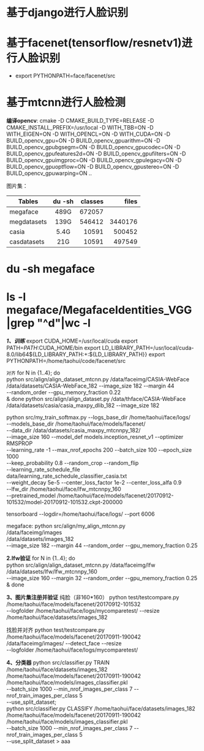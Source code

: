 # 基于django进行人脸识别
# 基于facenet(tensorflow/resnetv1)进行人脸识别
* export PYTHONPATH=face/facenet/src
# 基于mtcnn进行人脸检测




**编译opencv**:
cmake -D CMAKE_BUILD_TYPE=RELEASE -D CMAKE_INSTALL_PREFIX=/usr/local  -D WITH_TBB=ON -D WITH_EIGEN=ON -D WITH_OPENCL=ON -D WITH_CUDA=ON -D BUILD_opencv_gpu=ON -D BUILD_opencv_gpuarithm=ON -D BUILD_opencv_gpubgsegm=ON -D BUILD_opencv_gpucodec=ON -D BUILD_opencv_gpufeatures2d=ON -D BUILD_opencv_gpufilters=ON -D BUILD_opencv_gpuimgproc=ON -D BUILD_opencv_gpulegacy=ON -D BUILD_opencv_gpuoptflow=ON -D BUILD_opencv_gpustereo=ON -D BUILD_opencv_gpuwarping=ON ..

图片集：

| Tables | du -sh | classes | files|
| ------------- |:-------------:| -----:| -----:| 
| megaface  | 489G | 672057 |   |
| megdatasets | 139G | 546412 | 3440176 |
| casia | 5.4G | 10591 | 500452 |
| casdatasets | 21G | 10591 | 497549 |

# du -sh megaface
# ls -l megaface/MegafaceIdentities_VGG |grep "^d"|wc -l

**_1、训练_**
export CUDA_HOME=/usr/local/cuda
export PATH=$PATH:$CUDA_HOME/bin
export LD_LIBRARY_PATH=/usr/local/cuda-8.0/lib64${LD_LIBRARY_PATH:+:${LD_LIBRARY_PATH}}
export PYTHONPATH=/home/taohui/code/facenet/src

`对齐`
for N in {1..4}; do \
python src/align/align_dataset_mtcnn.py /data/faceimg/CASIA-WebFace \
/data/datasets/CASIA-WebFace_182 --image_size 182 --margin 44 \
--random_order --gpu_memory_fraction 0.22 \
& done
python src/align/align_dataset.py /data/thface/CASIA-WebFace /data/datasets/casia/casia_maxpy_dlib_182 --image_size 182

python src/my_train_softmax.py --logs_base_dir /home/taohui/face/logs/ \
--models_base_dir /home/taohui/face/models/facenet/ \
--data_dir /data/datasets/casia_maxpy_mtcnnpy_182/ \
--image_size 160 --model_def models.inception_resnet_v1 --optimizer RMSPROP \
--learning_rate -1 --max_nrof_epochs 200 --batch_size 100 --epoch_size 1000 \
--keep_probability 0.8 --random_crop --random_flip \
--learning_rate_schedule_file data/learning_rate_schedule_classifier_casia.txt \
--weight_decay 5e-5 --center_loss_factor 1e-2 --center_loss_alfa 0.9 \
--lfw_dir /home/taohui/face/lfw_mtcnnpy_160 \
--pretrained_model /home/taohui/face/models/facenet/20170912-101532/model-20170912-101532.ckpt-200000

tensorboard --logdir=/home/taohui/face/logs/ --port 6006

megaface:
python src/align/my_align_mtcnn.py \
/data/faceimg/images \
/data/datasets/images_182 \
--image_size 182 --margin 44 --random_order --gpu_memory_fraction 0.25


**2.lfw验证**
for N in {1..4}; do \
python src/align/align_dataset_mtcnn.py /data/faceimg/lfw /data/datasets/lfw/lfw_mtcnnpy_160 \
--image_size 160 --margin 32 --random_order --gpu_memory_fraction 0.25 \
& done

**3、图片集注册并验证**
纯脸（非160*160）
python test/testcompare.py /home/taohui/face/models/facenet/20170912-101532 \
--logfolder /home/taohui/face/logs/mycomparetest/ --resize \
/home/taohui/face/datasets/images_182 


找脸并对齐
python test/testcompare.py /home/taohui/face/models/facenet/20170911-190042 \
/data/faceimg/images/ --detect_face --resize \
--logfolder /home/taohui/face/logs/mycomparetest/ 

**4、分类器**
python src/classifier.py TRAIN /home/taohui/face/datasets/images_182 \
/home/taohui/face/models/facenet/20170911-190042 \
/home/taohui/face/models/images_classifier.pkl \
--batch_size 1000 --min_nrof_images_per_class 7 --nrof_train_images_per_class 5 \
--use_split_dataset; \
python src/classifier.py CLASSIFY /home/taohui/face/datasets/images_182 \
/home/taohui/face/models/facenet/20170911-190042 \
/home/taohui/face/models/images_classifier.pkl \
--batch_size 1000 --min_nrof_images_per_class 7 --nrof_train_images_per_class 5 \
--use_split_dataset > aaa
